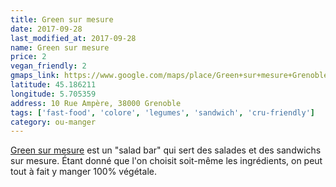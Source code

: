 ```yaml
---
title: Green sur mesure
date: 2017-09-28
last_modified_at: 2017-09-28
name: Green sur mesure
price: 2
vegan_friendly: 2
gmaps_link: https://www.google.com/maps/place/Green+sur+mesure+Grenoble/@45.1862095,5.7053651,15z/data=!4m2!3m1!1s0x0:0x68ae2466f566bf50?sa=X&ved=0ahUKEwjhsdrSjMjWAhUL2RoKHTHLAWQQ_BIIgAEwCg
latitude: 45.186211
longitude: 5.705359
address: 10 Rue Ampère, 38000 Grenoble
tags: ['fast-food', 'colore', 'legumes', 'sandwich', 'cru-friendly']
category: ou-manger
---
```


[Green sur mesure](https://www.facebook.com/GreensurMesureGrenoble/) est un "salad bar" qui sert des salades et des sandwichs sur mesure. Étant donné que l'on choisit soit-même les ingrédients, on peut tout à fait y manger 100% végétale.